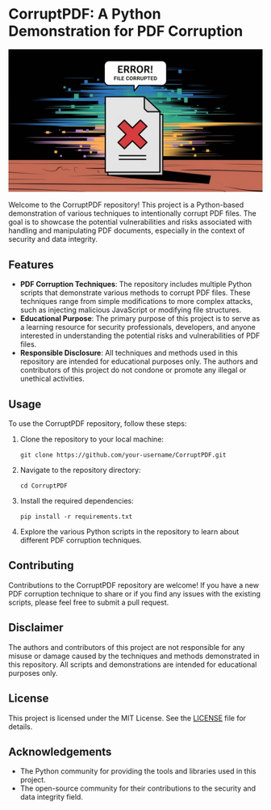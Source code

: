 # CorruptPDF: A Python Demonstration for PDF Corruption

![Alt text](./assets/corrupt%20PDF.jpeg)

Welcome to the CorruptPDF repository! This project is a Python-based demonstration of various techniques to intentionally corrupt PDF files. The goal is to showcase the potential vulnerabilities and risks associated with handling and manipulating PDF documents, especially in the context of security and data integrity.

## Features

- **PDF Corruption Techniques**: The repository includes multiple Python scripts that demonstrate various methods to corrupt PDF files. These techniques range from simple modifications to more complex attacks, such as injecting malicious JavaScript or modifying file structures.
- **Educational Purpose**: The primary purpose of this project is to serve as a learning resource for security professionals, developers, and anyone interested in understanding the potential risks and vulnerabilities of PDF files.
- **Responsible Disclosure**: All techniques and methods used in this repository are intended for educational purposes only. The authors and contributors of this project do not condone or promote any illegal or unethical activities.

## Usage

To use the CorruptPDF repository, follow these steps:

1. Clone the repository to your local machine:
   ```
   git clone https://github.com/your-username/CorruptPDF.git
   ```
2. Navigate to the repository directory:
   ```
   cd CorruptPDF
   ```
3. Install the required dependencies:
   ```
   pip install -r requirements.txt
   ```
4. Explore the various Python scripts in the repository to learn about different PDF corruption techniques.

## Contributing

Contributions to the CorruptPDF repository are welcome! If you have a new PDF corruption technique to share or if you find any issues with the existing scripts, please feel free to submit a pull request.

## Disclaimer

The authors and contributors of this project are not responsible for any misuse or damage caused by the techniques and methods demonstrated in this repository. All scripts and demonstrations are intended for educational purposes only.

## License

This project is licensed under the MIT License. See the [LICENSE](LICENSE) file for details.

## Acknowledgements

- The Python community for providing the tools and libraries used in this project.
- The open-source community for their contributions to the security and data integrity field.

